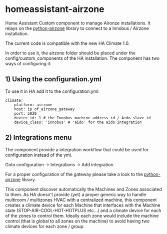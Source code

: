 # homeassistant-airzone
Home Assistant Custom component to manage Aironze installations.
It relays on the [python-airzone](https://pypi.org/project/python-airzone/) library to connect to a Innobus / Airzone installation.

The current code is compatible with the new HA Climate 1.0.

In order to use it, the airzone folder should be placed under the config/custom_components of the HA installation.
The component has two ways of configuring it:

## 1) Using the configuration.yml

To use it in HA add it to the configuration.yml:

```
climate:
  - platform: airzone
    host: ip_of_airzone_gateway 
    port: 5020
    device_id: 1 # the Innobus machine address id / Aido slave id
    device_class: 'innobus' # 'aido' for the aido integration
```

## 2) Integrations menu

The component provide a integration workflow that could be used for configuration instead of the yml.

Goto configuration -> Integrations -> Add integration


For a proper configuration of the gateway please take a look to the [python-airzone](https://pypi.org/project/python-airzone/) library.

This component discover automatically the Machines and Zones associated to them. 
As HA doesn't provide (yet) a proper generic way to handle multiroom / multizones HVAC with a centralized machine, this component creates a climate device for each Machine that interfaces with the Machine state (STOP-AIR-COOL-HOT-HOTPLUS etc...) and a climate device for each of the zones to control them.
Ideally each zone would include the machine control (that is global to all zones on the machine) to avoid having two climate devices for each zone / group.
